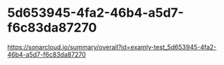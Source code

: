 # 5d653945-4fa2-46b4-a5d7-f6c83da87270
https://sonarcloud.io/summary/overall?id=examly-test_5d653945-4fa2-46b4-a5d7-f6c83da87270
